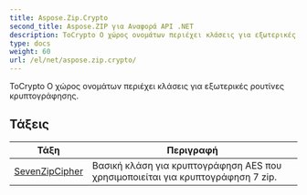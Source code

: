 ```yaml
---
title: Aspose.Zip.Crypto
second_title: Aspose.ZIP για Αναφορά API .NET
description: ΤοCrypto Ο χώρος ονομάτων περιέχει κλάσεις για εξωτερικές ρουτίνες κρυπτογράφησης.
type: docs
weight: 60
url: /el/net/aspose.zip.crypto/
---
```

ΤοCrypto Ο χώρος ονομάτων περιέχει κλάσεις για εξωτερικές ρουτίνες κρυπτογράφησης.

## Τάξεις

| Τάξη | Περιγραφή |
| --- | --- |
| [SevenZipCipher](./sevenzipcipher/) | Βασική κλάση για κρυπτογράφηση AES που χρησιμοποιείται για κρυπτογράφηση 7 zip. |


